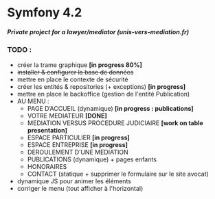 # Symfony 4.2
##### Private project for a lawyer/mediator (unis-vers-mediation.fr)

### TODO :
- créer la trame graphique **[in progress 80%]**
- ~~installer & configurer la base de données~~
- mettre en place le contexte de sécurité
- créer les entités & repositories (+ exceptions) **[in progress]**
- mettre en place le backoffice (gestion de l'entité Publication)
- AU MENU :
  - PAGE D’ACCUEIL (dynamique) **[in progress : publications]**
  - VOTRE MEDIATEUR **[DONE]**
  - MEDIATION VERSUS PROCEDURE JUDICIAIRE **[work on table presentation]**
  - ESPACE PARTICULIER **[in progress]**
  - ESPACE ENTREPRISE **[in progress]**
  - DEROULEMENT D’UNE MEDIATION
  - PUBLICATIONS (dynamique) + pages enfants
  - HONORAIRES
  - CONTACT (statique + supprimer le formulaire sur le site avocat)
- dynamique JS pour animer les éléments
- corriger le menu (tout afficher à l'horizontal)